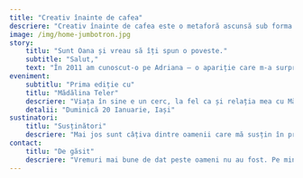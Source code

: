 ```yaml
---
title: "Creativ înainte de cafea"
descriere: "Creativ înainte de cafea este o metaforă ascunsă sub forma unui eveniment pe care îl voi pune cap-la-cap de fiecare dată când o să simt că pot să scot o poveste de felul ăsta în lume."
image: /img/home-jumbotron.jpg
story:
    titlu: "Sunt Oana și vreau să îți spun o poveste."
    subtitle: "Salut,"
    text: "În 2011 am cunoscut-o pe Adriana — o apariție care m-a surprins cu numărul de espresso-uri devorate într-o oră și viteza cu care conecta idei. Șapte ani mai târziu, vorbește domol, și-a reglat relația cu cafeaua, dar adună în continuare oameni și construiește comunități."
eveniment:
    subtitlu: "Prima ediție cu"
    titlu: "Mădălina Teler"
    descriere: "Viața în sine e un cerc, la fel ca și relația mea cu Mădălina. I-am luat un interviu când a vorbit despre inima ei de lut, am scos-o la cafea la București și i-am adus ceștile în Iași. Vine să vorbim despre cine e când nu face ceramică, cu tot ce înseamnă asta."
    detalii: "Duminică 20 Ianuarie, Iași" 
sustinatori:
    titlu: "Susținători"
    descriere: "Mai jos sunt câțiva dintre oamenii care mă susțin în provocarea asta și cărora le mulțumesc. Fără aceste spirite creative, nu aș fi avut curajul să mă înham la povocarea asta."
contact:
    titlu: "De găsit"
    descriere: "Vremuri mai bune de dat peste oameni nu au fost. Pe mine, cel mai ușor mă găsești pe mail. În felul ăsta am șansa să îți aloc spațiu și timp astfel încât să fiu generoasă când îți răspund."
---
```


